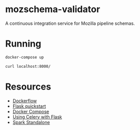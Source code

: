 # mozschema-validator

A continuous integration service for Mozilla pipeline schemas.

# Running

```bash
docker-compose up

curl localhost:8000/
```

# Resources

* [Dockerflow](https://github.com/mozilla-services/Dockerflow)
* [Flask quickstart](http://flask.pocoo.org/docs/0.12/quickstart/#a-minimal-application)
* [Docker Compose](https://docs.docker.com/compose/gettingstarted/#step-1-setup)
* [Using Celery with Flask](https://blog.miguelgrinberg.com/post/using-celery-with-flask)
* [Spark Standalone](https://spark.apache.org/docs/latest/spark-standalone.html)